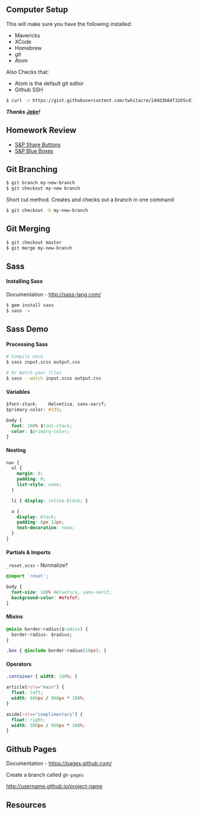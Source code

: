 ## Computer Setup

This will make sure you have the following installed:

* Mavericks
* XCode
* Homebrew
* git
* Atom

Also Checks that:

* Atom is the default git editor
* Github SSH

```sh
$ curl -s https://gist.githubusercontent.com/twhitacre/24dd3b04f3265cd31fc1/raw/a6eaa774b4fc3682f7dcacc6ab1ec9fa203eeb55/check.sh | bash
```
___Thanks [Jake](https://github.com/jacobthemyth)!___

## Homework Review

* [S&P Share Buttons](http://codepen.io/twhitacre/pen/oHnsE?editors=110)
* [S&P Blue Boxes](http://codepen.io/twhitacre/pen/Hlxjc?editors=110)


## Git Branching

```sh
$ git branch my-new-branch
$ git checkout my-new branch
```

Short cut method. Creates and checks out a branch in one command

```sh
$ git checkout -b my-new-branch
```

## Git Merging

```sh
$ git checkout master
$ git merge my-new-branch
```

## Sass

#### Installing Sass

Documentation - http://sass-lang.com/

```sh
$ gem install sass
$ sass -v
```

## Sass Demo

#### Processing Sass

```sh
# Compile once
$ sass input.scss output.css

# Or Watch your files
$ sass --watch input.scss output.css
```

#### Variables
```css
$font-stack:    Helvetica, sans-serif;
$primary-color: #333;

body {
  font: 100% $font-stack;
  color: $primary-color;
}
```

#### Nesting

```css
nav {
  ul {
    margin: 0;
    padding: 0;
    list-style: none;
  }

  li { display: inline-block; }

  a {
    display: block;
    padding: 6px 12px;
    text-decoration: none;
  }
}
```

#### Partials & Imports

`_reset.scss` - Normalize?

```css
@import 'reset';

body {
  font-size: 100% Helvetica, sans-serif;
  background-color: #efefef;
}
```

#### Mixins

```css
@mixin border-radius($radius) {
  border-radius: $radius;
}

.box { @include border-radius(10px); }
```

#### Operators

```css
.container { width: 100%; }

article[role="main"] {
  float: left;
  width: 600px / 960px * 100%;
}

aside[role="complimentary"] {
  float: right;
  width: 300px / 960px * 100%;
}
```

## Github Pages

Documentation - https://pages.github.com/

Create a branch called `gh-pages`

http://username.github.io/project-name


## Resources
